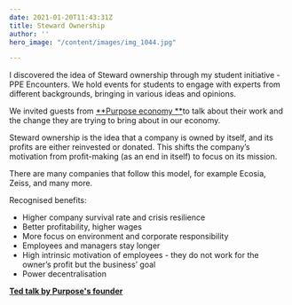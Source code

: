 ```yaml
---
date: 2021-01-20T11:43:31Z
title: Steward Ownership
author: ''
hero_image: "/content/images/img_1044.jpg"

---
```

I discovered the idea of Steward ownership through my student initiative - PPE Encounters. We hold events for students to engage with experts from different backgrounds, bringing in various ideas and opinions.

We invited guests from [**Purpose economy **]()to talk about their work and the change they are trying to bring about in our economy.

Steward ownership is the idea that a company is owned by itself, and its profits are either reinvested or donated. This shifts the company’s motivation from profit-making (as an end in itself) to focus on its mission.

There are many companies that follow this model, for example Ecosia, Zeiss, and many more.

Recognised benefits:

* Higher company survival rate and crisis resilience
* Better profitability, higher wages
* More focus on environment and corporate responsibility
* Employees and managers stay longer
* High intrinsic motivation of employees - they do not work for the owner’s profit but the business’ goal
* Power decentralisation

[**Ted talk by Purpose's founder**](https://www.youtube.com/watch?v=Z2Uy_ODDiZo)